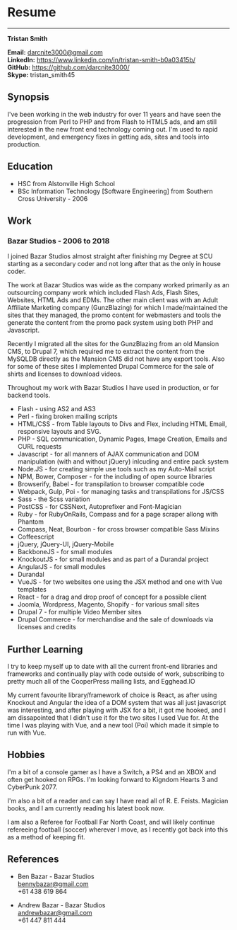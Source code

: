 # Resume

---

**Tristan Smith**

**Email:** darcnite3000@gmail.com<br>
**LinkedIn:** https://www.linkedin.com/in/tristan-smith-b0a03415b/<br>
**GitHub:** https://github.com/darcnite3000/<br>
**Skype:** tristan_smith45<br>

## Synopsis

I've been working in the web industry for over 11 years and have seen the progression from Perl to PHP and from Flash to HTML5 ads, and am still interested in the new front end technology coming out. I'm used to rapid development, and emergency fixes in getting ads, sites and tools into production.

## Education

- HSC from Alstonville High School
- BSc Information Technology [Software Engineering] from Southern Cross University - 2006

## Work

### Bazar Studios - 2006 to 2018

I joined Bazar Studios almost straight after finishing my Degree at SCU starting as a secondary coder and not long after that as the only in house coder.

The work at Bazar Studios was wide as the company worked primarily as an outsourcing company work which included Flash Ads, Flash Sites, Websites, HTML Ads and EDMs. The other main client was with an Adult Affiliate Marketing company (GunzBlazing) for which I made/maintained the sites that they managed, the promo content for webmasters and tools the generate the content from the promo pack system using both PHP and Javascript.

Recently I migrated all the sites for the GunzBlazing from an old Mansion CMS, to Drupal 7, which required me to extract the content from the MySQLDB directly as the Mansion CMS did not have any export tools. Also for some of these sites I implemented Drupal Commerce for the sale of shirts and licenses to download videos.

Throughout my work with Bazar Studios I have used in production, or for backend tools.

- Flash - using AS2 and AS3
- Perl - fixing broken mailing scripts
- HTML/CSS - from Table layouts to Divs and Flex, including HTML Email, responsive layouts and SVG.
- PHP - SQL communication, Dynamic Pages, Image Creation, Emails and CURL requests
- Javascript - for all manners of AJAX communication and DOM manipulation (with and without jQuery) inlcuding and entire pack system
- Node.JS - for creating simple use tools such as my Auto-Mail script
- NPM, Bower, Composer - for the including of open source libraries
- Browserify, Babel - for transpilation to browser compatible code
- Webpack, Gulp, Poi - for managing tasks and transpilations for JS/CSS
- Sass - the Scss variation
- PostCSS - for CSSNext, Autoprefixer and Font-Magician
- Ruby - for RubyOnRails, Compass and for a page scraper allong with Phantom
- Compass, Neat, Bourbon - for cross browser compatible Sass Mixins
- Coffeescript
- jQuery, jQuery-UI, jQuery-Mobile
- BackboneJS - for small modules
- KnockoutJS - for small modules and as part of a Durandal project
- AngularJS - for small modules
- Durandal
- VueJS - for two websites one using the JSX method and one with Vue templates
- React - for a drag and drop proof of concept for a possible client
- Joomla, Wordpress, Magento, Shopify - for various small sites
- Drupal 7 - for multiple Video Member sites
- Drupal Commerce - for merchandise and the sale of downloads via licenses and credits

## Further Learning

I try to keep myself up to date with all the current front-end libraries and frameworks and continually play with code outside of work, subscribing to pretty much all of the CooperPress mailing lists, and Egghead.IO

My current favourite library/framework of choice is React, as after using Knockout and Angular the idea of a DOM system that was all just javascript was interesting, and after playing with JSX for a bit, it got me hooked, and I am dissapointed that I didn't use it for the two sites I used Vue for. At the time I was playing with Vue, and a new tool (Poi) which made it simple to run with Vue.

## Hobbies

I'm a bit of a console gamer as I have a Switch, a PS4 and an XBOX and often get hooked on RPGs. I'm looking forward to Kigndom Hearts 3 and CyberPunk 2077.

I'm also a bit of a reader and can say I have read all of R. E. Feists. Magician books, and I am currently reading his latest book now.

I am also a Referee for Football Far North Coast, and will likely continue refereeing football (soccer) wherever I move, as I recently got back into this as a method of keeping fit.

## References

- Ben Bazar - Bazar Studios<br>
  bennybazar@gmail.com<br>
  +61 438 619 864

- Andrew Bazar - Bazar Studios<br>
  andrewbazar@gmail.com<br>
  +61 447 811 444
